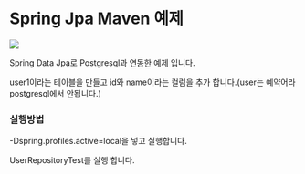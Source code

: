 # Spring Jpa Maven 예제

<img src="https://img.shields.io/badge/spring--boot-jpa-brightgreen?logo=springboot&logoColor=white"/>

Spring Data Jpa로 Postgresql과 연동한 예제 입니다.

user1이라는 테이블을 만들고 id와 name이라는 컬럼을 추가 합니다.(user는 예약어라 postgresql에서 안됩니다.) 

### 실행방법

-Dspring.profiles.active=local을 넣고 실행합니다.

UserRepositoryTest를 실행 합니다.

